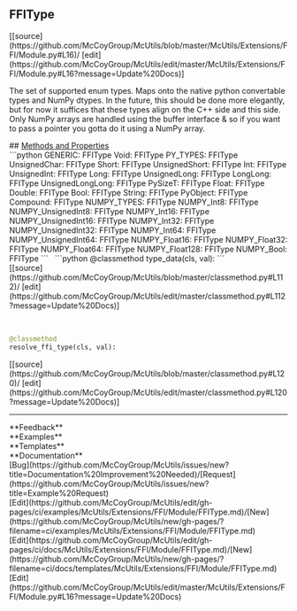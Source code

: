 ## <a id="McUtils.Extensions.FFI.Module.FFIType">FFIType</a> 

<div class="docs-source-link" markdown="1">
[[source](https://github.com/McCoyGroup/McUtils/blob/master/McUtils/Extensions/FFI/Module.py#L16)/
[edit](https://github.com/McCoyGroup/McUtils/edit/master/McUtils/Extensions/FFI/Module.py#L16?message=Update%20Docs)]
</div>

The set of supported enum types.
Maps onto the native python convertable types and NumPy dtypes.
In the future, this should be done more elegantly, but for now it suffices
that these types align on the C++ side and this side.
Only NumPy arrays are handled using the buffer interface & so if you want to pass a pointer
you gotta do it using a NumPy array.







<div class="collapsible-section">
 <div class="collapsible-section collapsible-section-header" markdown="1">
## <a class="collapse-link" data-toggle="collapse" href="#methods" markdown="1"> Methods and Properties</a> <a class="float-right" data-toggle="collapse" href="#methods"><i class="fa fa-chevron-down"></i></a>
 </div>
 <div class="collapsible-section collapsible-section-body collapse show" id="methods" markdown="1">
 ```python
GENERIC: FFIType
Void: FFIType
PY_TYPES: FFIType
UnsignedChar: FFIType
Short: FFIType
UnsignedShort: FFIType
Int: FFIType
UnsignedInt: FFIType
Long: FFIType
UnsignedLong: FFIType
LongLong: FFIType
UnsignedLongLong: FFIType
PySizeT: FFIType
Float: FFIType
Double: FFIType
Bool: FFIType
String: FFIType
PyObject: FFIType
Compound: FFIType
NUMPY_TYPES: FFIType
NUMPY_Int8: FFIType
NUMPY_UnsignedInt8: FFIType
NUMPY_Int16: FFIType
NUMPY_UnsignedInt16: FFIType
NUMPY_Int32: FFIType
NUMPY_UnsignedInt32: FFIType
NUMPY_Int64: FFIType
NUMPY_UnsignedInt64: FFIType
NUMPY_Float16: FFIType
NUMPY_Float32: FFIType
NUMPY_Float64: FFIType
NUMPY_Float128: FFIType
NUMPY_Bool: FFIType
```
<a id="McUtils.Extensions.FFI.Module.FFIType.type_data" class="docs-object-method">&nbsp;</a> 
```python
@classmethod
type_data(cls, val): 
```
<div class="docs-source-link" markdown="1">
[[source](https://github.com/McCoyGroup/McUtils/blob/master/classmethod.py#L112)/
[edit](https://github.com/McCoyGroup/McUtils/edit/master/classmethod.py#L112?message=Update%20Docs)]
</div>


<a id="McUtils.Extensions.FFI.Module.FFIType.resolve_ffi_type" class="docs-object-method">&nbsp;</a> 
```python
@classmethod
resolve_ffi_type(cls, val): 
```
<div class="docs-source-link" markdown="1">
[[source](https://github.com/McCoyGroup/McUtils/blob/master/classmethod.py#L120)/
[edit](https://github.com/McCoyGroup/McUtils/edit/master/classmethod.py#L120?message=Update%20Docs)]
</div>



 </div>
</div>












---


<div markdown="1" class="text-secondary">
<div class="container">
  <div class="row">
   <div class="col" markdown="1">
**Feedback**   
</div>
   <div class="col" markdown="1">
**Examples**   
</div>
   <div class="col" markdown="1">
**Templates**   
</div>
   <div class="col" markdown="1">
**Documentation**   
</div>
   <div class="col" markdown="1">
   
</div>
   <div class="col" markdown="1">
   
</div>
   <div class="col" markdown="1">
   
</div>
</div>
  <div class="row">
   <div class="col" markdown="1">
[Bug](https://github.com/McCoyGroup/McUtils/issues/new?title=Documentation%20Improvement%20Needed)/[Request](https://github.com/McCoyGroup/McUtils/issues/new?title=Example%20Request)   
</div>
   <div class="col" markdown="1">
[Edit](https://github.com/McCoyGroup/McUtils/edit/gh-pages/ci/examples/McUtils/Extensions/FFI/Module/FFIType.md)/[New](https://github.com/McCoyGroup/McUtils/new/gh-pages/?filename=ci/examples/McUtils/Extensions/FFI/Module/FFIType.md)   
</div>
   <div class="col" markdown="1">
[Edit](https://github.com/McCoyGroup/McUtils/edit/gh-pages/ci/docs/McUtils/Extensions/FFI/Module/FFIType.md)/[New](https://github.com/McCoyGroup/McUtils/new/gh-pages/?filename=ci/docs/templates/McUtils/Extensions/FFI/Module/FFIType.md)   
</div>
   <div class="col" markdown="1">
[Edit](https://github.com/McCoyGroup/McUtils/edit/master/McUtils/Extensions/FFI/Module.py#L16?message=Update%20Docs)   
</div>
   <div class="col" markdown="1">
   
</div>
   <div class="col" markdown="1">
   
</div>
   <div class="col" markdown="1">
   
</div>
</div>
</div>
</div>